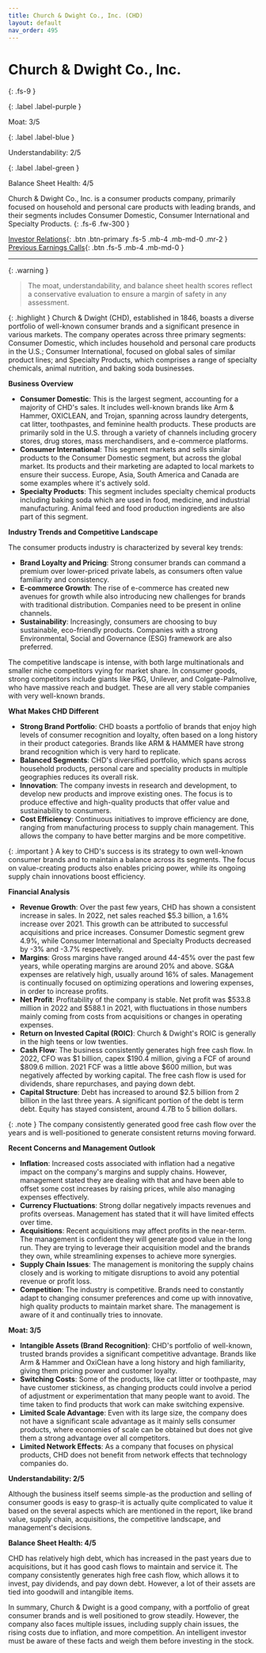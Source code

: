 ```yaml
---
title: Church & Dwight Co., Inc. (CHD)
layout: default
nav_order: 495
---
```


# Church & Dwight Co., Inc.
{: .fs-9 }

{: .label .label-purple }

Moat: 3/5

{: .label .label-blue }

Understandability: 2/5

{: .label .label-green }

Balance Sheet Health: 4/5

Church & Dwight Co., Inc. is a consumer products company, primarily focused on household and personal care products with leading brands, and their segments includes Consumer Domestic, Consumer International and Specialty Products.
{: .fs-6 .fw-300 }

[Investor Relations](https://www.google.com/search?q=CHD+investor+relations){: .btn .btn-primary .fs-5 .mb-4 .mb-md-0 .mr-2 }
[Previous Earnings Calls](https://discountingcashflows.com/company/CHD/transcripts/){: .btn .fs-5 .mb-4 .mb-md-0 }

---

{: .warning }
>The moat, understandability, and balance sheet health scores reflect a conservative evaluation to ensure a margin of safety in any assessment.



{: .highlight }
Church & Dwight (CHD), established in 1846, boasts a diverse portfolio of well-known consumer brands and a significant presence in various markets. The company operates across three primary segments: Consumer Domestic, which includes household and personal care products in the U.S.; Consumer International, focused on global sales of similar product lines; and Specialty Products, which comprises a range of specialty chemicals, animal nutrition, and baking soda businesses.

**Business Overview**

*   **Consumer Domestic**: This is the largest segment, accounting for a majority of CHD's sales. It includes well-known brands like Arm & Hammer, OXICLEAN, and Trojan, spanning across laundry detergents, cat litter, toothpastes, and feminine health products. These products are primarily sold in the U.S. through a variety of channels including grocery stores, drug stores, mass merchandisers, and e-commerce platforms.
*   **Consumer International**: This segment markets and sells similar products to the Consumer Domestic segment, but across the global market. Its products and their marketing are adapted to local markets to ensure their success. Europe, Asia, South America and Canada are some examples where it's actively sold.
*   **Specialty Products**: This segment includes specialty chemical products including baking soda which are used in food, medicine, and industrial manufacturing. Animal feed and food production ingredients are also part of this segment.

**Industry Trends and Competitive Landscape**

The consumer products industry is characterized by several key trends:

*   **Brand Loyalty and Pricing**: Strong consumer brands can command a premium over lower-priced private labels, as consumers often value familiarity and consistency.
*   **E-commerce Growth**: The rise of e-commerce has created new avenues for growth while also introducing new challenges for brands with traditional distribution. Companies need to be present in online channels.
*   **Sustainability**: Increasingly, consumers are choosing to buy sustainable, eco-friendly products. Companies with a strong Environmental, Social and Governance (ESG) framework are also preferred.

The competitive landscape is intense, with both large multinationals and smaller niche competitors vying for market share. In consumer goods, strong competitors include giants like P&G, Unilever, and Colgate-Palmolive, who have massive reach and budget. These are all very stable companies with very well-known brands.

**What Makes CHD Different**

*   **Strong Brand Portfolio**: CHD boasts a portfolio of brands that enjoy high levels of consumer recognition and loyalty, often based on a long history in their product categories. Brands like ARM & HAMMER have strong brand recognition which is very hard to replicate.
*   **Balanced Segments**: CHD's diversified portfolio, which spans across household products, personal care and speciality products in multiple geographies reduces its overall risk.
*   **Innovation**: The company invests in research and development, to develop new products and improve existing ones. The focus is to produce effective and high-quality products that offer value and sustainability to consumers.
*   **Cost Efficiency**: Continuous initiatives to improve efficiency are done, ranging from manufacturing process to supply chain management. This allows the company to have better margins and be more competitive.

{: .important }
A key to CHD's success is its strategy to own well-known consumer brands and to maintain a balance across its segments. The focus on value-creating products also enables pricing power, while its ongoing supply chain innovations boost efficiency.

**Financial Analysis**

*   **Revenue Growth**:  Over the past few years, CHD has shown a consistent increase in sales. In 2022, net sales reached $5.3 billion, a 1.6% increase over 2021. This growth can be attributed to successful acquisitions and price increases. Consumer Domestic segment grew 4.9%, while Consumer International and Specialty Products decreased by -3% and -3.7% respectively.
*   **Margins**: Gross margins have ranged around 44-45% over the past few years, while operating margins are around 20% and above. SG&A expenses are relatively high, usually around 16% of sales. Management is continually focused on optimizing operations and lowering expenses, in order to increase profits.
*   **Net Profit**: Profitability of the company is stable. Net profit was $533.8 million in 2022 and $588.1 in 2021, with fluctuations in those numbers mainly coming from costs from acquisitions or changes in operating expenses.
*   **Return on Invested Capital (ROIC)**: Church & Dwight's ROIC is generally in the high teens or low twenties.
*   **Cash Flow**: The business consistently generates high free cash flow. In 2022, CFO was $1 billion, capex $190.4 million, giving a FCF of around $809.6 million. 2021 FCF was a little above $600 million, but was negatively affected by working capital. The free cash flow is used for dividends, share repurchases, and paying down debt. 
*   **Capital Structure**: Debt has increased to around $2.5 billion from 2 billion in the last three years. A significant portion of the debt is term debt. Equity has stayed consistent, around 4.7B to 5 billion dollars.

{: .note }
The company consistently generated good free cash flow over the years and is well-positioned to generate consistent returns moving forward.

**Recent Concerns and Management Outlook**

*   **Inflation**:  Increased costs associated with inflation had a negative impact on the company's margins and supply chains. However, management stated they are dealing with that and have been able to offset some cost increases by raising prices, while also managing expenses effectively. 
*   **Currency Fluctuations**: Strong dollar negatively impacts revenues and profits overseas. Management has stated that it will have limited effects over time.
*   **Acquisitions**: Recent acquisitions may affect profits in the near-term. The management is confident they will generate good value in the long run. They are trying to leverage their acquisition model and the brands they own, while streamlining expenses to achieve more synergies.
*   **Supply Chain Issues**: The management is monitoring the supply chains closely and is working to mitigate disruptions to avoid any potential revenue or profit loss.
*  **Competition**: The industry is competitive. Brands need to constantly adapt to changing consumer preferences and come up with innovative, high quality products to maintain market share. The management is aware of it and continually tries to innovate.

**Moat: 3/5**

*   **Intangible Assets (Brand Recognition)**: CHD's portfolio of well-known, trusted brands provides a significant competitive advantage. Brands like Arm & Hammer and OxiClean have a long history and high familiarity, giving them pricing power and customer loyalty.
*   **Switching Costs**: Some of the products, like cat litter or toothpaste, may have customer stickiness, as changing products could involve a period of adjustment or experimentation that many people want to avoid. The time taken to find products that work can make switching expensive.
*   **Limited Scale Advantage**: Even with its large size, the company does not have a significant scale advantage as it mainly sells consumer products, where economies of scale can be obtained but does not give them a strong advantage over all competitors.
*   **Limited Network Effects**: As a company that focuses on physical products, CHD does not benefit from network effects that technology companies do.

**Understandability: 2/5**

Although the business itself seems simple-as the production and selling of consumer goods is easy to grasp-it is actually quite complicated to value it based on the several aspects which are mentioned in the report, like brand value, supply chain, acquisitions, the competitive landscape, and management's decisions.

**Balance Sheet Health: 4/5**

CHD has relatively high debt, which has increased in the past years due to acquisitions, but it has good cash flows to maintain and service it. The company consistently generates high free cash flow, which allows it to invest, pay dividends, and pay down debt. However, a lot of their assets are tied into goodwill and intangible items.

In summary, Church & Dwight is a good company, with a portfolio of great consumer brands and is well positioned to grow steadily. However, the company also faces multiple issues, including supply chain issues, the rising costs due to inflation, and more competition. An intelligent investor must be aware of these facts and weigh them before investing in the stock.
